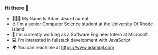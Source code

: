 ### Hi there 👋
- 👨🏾‍💻 My Name Is Adam Jean-Laurent
- ⚓️ I'm a senior Computer Science student at the University Of Rhode Island
- 💼 I'm currently working as a Software Engineer Intern at Microsoft 
- 💻 I'm interested in fullstack development with JavaScript
- 🌍 You can reach me at https://www.adampjl.com 
<!--
**adamjeanlaurent/adamjeanlaurent** is a ✨ _special_ ✨ repository because its `README.md` (this file) appears on your GitHub profile.



